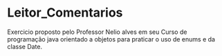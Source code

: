# Leitor_Comentarios

Exercicio proposto pelo Professor Nelio alves em seu Curso de programação java orientado a objetos para praticar o uso de enums e da classe Date.
